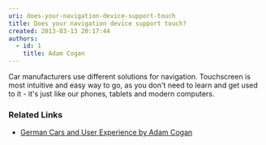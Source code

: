 ```yaml
---
uri: does-your-navigation-device-support-touch
title: Does your navigation device support touch?
created: 2013-03-13 20:17:44
authors:
  - id: 1
    title: Adam Cogan
---
```





<span class='intro'> ​​Car&#160;manufacturers use different solutions for navigation. Touchscreen is most intuitive and easy way to go, as you don't need to learn and get used to it - it's just&#160;like our phones, tablets and modern computers.<br> </span>

<h3 class="ssw15-rteElement-H3">​Related Links<br></h3><p></p><ul><li>​​<a href="http&#58;//adamcogan.com/2012/08/13/german-cars-and-user-experience/">German Cars and User Experience by Adam Cogan​</a><br></li></ul><p></p>


